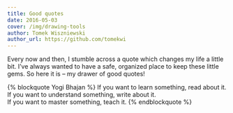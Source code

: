 ```yaml
---
title: Good quotes
date: 2016-05-03
cover: /img/drawing-tools
author: Tomek Wiszniewski
author_url: https://github.com/tomekwi
---
```


Every now and then, I stumble across a quote which changes my life a little bit. I’ve always wanted to have a safe, organized place to keep these little gems. So here it is – my drawer of good quotes! <!-- more -->

{% blockquote Yogi Bhajan %}
If you want to learn something, read about it.  
If you want to understand something, write about it.  
If you want to master something, teach it.
{% endblockquote %}
